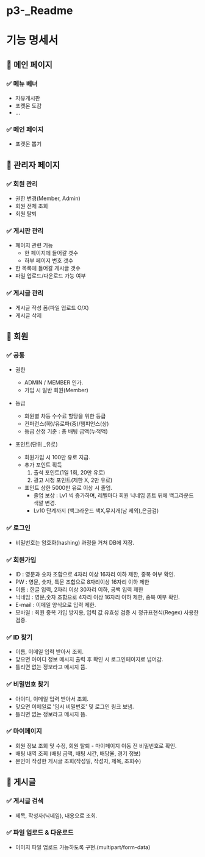 # p3-_Readme

# 기능 명세서

## 🎇 메인 페이지

### ✅ 메뉴 베너

- 자유게시판
- 포켓몬 도감
- ...

### ✅ 메인 페이지

- 포켓몬 뽑기

## 🎇 관리자 페이지

### ✅ 회원 관리

- 권한 변경(Member, Admin)
- 회원 전체 조회
- 회원 탈퇴

### ✅ 게시판 관리

- 페이지 관련 기능
  - 한 페이지에 들어갈 갯수
  - 하부 페이지 번호 갯수
- 한 목록에 들어갈 게시글 갯수
- 파일 업로드/다운로드 가능 여부

### ✅ 게시글 관리

- 게시글 작성 폼(파일 업로드 O/X)
- 게시글 삭제

## 🎇 회원

### ✅ 공통

- 권한

  - ADMIN / MEMBER 인가.
  - 가입 시 일반 회원(Member)
- 등급

  - 회원별 차등 수수료 할당을 위한 등급
  - 컨퍼런스(하)/유로파(중)/챔피언스(상)
  - 등급 산정 기준 : 총 배팅 금액(누적액)
- 포인트(단위 _유로)

  - 회원가입 시 100만 유로 지급.
  - 추가 포인트 획득
    1. 출석 포인트(1일 1회, 20만 유로)
    2. 광고 시청 포인트(제한 X, 2만 유로)
  - 포인트 상한 5000만 유로 이상 시 졸업.
    - 졸업 보상 : Lv1 씩 증가하며, 레벨마다 회원 닉네임 폰트 뒤에 백그라운드 색깔 변경.
    - Lv10 단계까지 (백그라운드 색X,무지개(남 제외),은금검)

### ✅ 로그인

- 비밀번호는 암호화(hashing) 과정을 거쳐 DB에 저장.

### ✅ 회원가입

- ID : 영문과 숫자 조합으로 4자리 이상 16자리 이하 제한, 중복 여부 확인.
- PW : 영문, 숫자, 특문 조합으로 8자리이상 16자리 이하 제한
- 이름 : 한글 입력, 2자리 이상 30자리 이하, 공백 입력 제한
- 닉네임 : 영문,숫자 조합으로 4자리 이상 16자리 이하 제한, 중복 여부 확인.
- E-mail : 이메일 양식으로 입력 제한.
- 모바일 : 회원 중복 가입 방지용, 입력 값 유효성 검증 시 정규표현식(Regex) 사용한 검증.

### ✅ ID 찾기

- 이름, 이메일 입력 받아서 조회.
- 맞으면 아이디 정보 메시지 출력 후 확인 시 로그인페이지로 넘어감.
- 틀리면 없는 정보라고 메시지 뜸.

### ✅ 비밀번호 찾기

- 아이디, 이메일 입력 받아서 조회.
- 맞으면 이메일로 '임시 비밀번호' 및 로그인 링크 보냄.
- 틀리면 없는 정보라고 메시지 뜸.

### ✅ 마이페이지

- 회원 정보 조회 및 수정, 회원 탈퇴 - 마이페이지 이동 전 비밀번호로 확인.
- 배팅 내역 조회 (배팅 금액, 배팅 시간, 배당율, 경기 정보)
- 본인이 작성한 게시글 조회(작성일, 작성자, 제목, 조회수)

## 🎇 게시글

### ✅ 게시글 검색

- 제목, 작성자(닉네임), 내용으로 조회.

### ✅ 파일 업로드 & 다운로드

- 이미지 파일 업로드 가능하도록 구현.(multipart/form-data)
